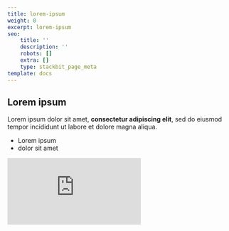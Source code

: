 ```yaml
---
title: lorem-ipsum
weight: 0
excerpt: lorem-ipsum
seo:
    title: ''
    description: ''
    robots: []
    extra: []
    type: stackbit_page_meta
template: docs
---
```


## Lorem ipsum

Lorem ipsum dolor sit amet, **consectetur adipiscing elit**, sed do eiusmod tempor incididunt ut labore et dolore magna aliqua.

-   Lorem ipsum
-   dolor sit amet

<iframe src="https://golden-lobe-519.notion.site/Data-Structures-c3fe3debbe494b929ed2f20070b631f8"
  title="YouTube video player" frameborder="0" allow="accelerometer;
          autoplay; clipboard-write; encrypted-media; gyroscope; picture-in-picture" allowfullscreen</iframe>
